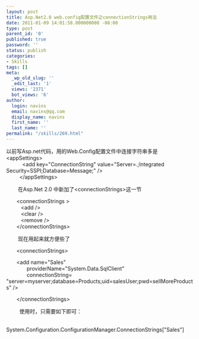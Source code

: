 ```yaml
---
layout: post
title: Asp.Net2.0 web.config配置文件之connectionStrings用法
date: 2011-01-09 14:01:58.000000000 -08:00
type: post
parent_id: '0'
published: true
password: ''
status: publish
categories:
- Skills
tags: []
meta:
  _wp_old_slug: ''
  _edit_last: '1'
  views: '2371'
  bot_views: '6'
author:
  login: navins
  email: navins@qq.com
  display_name: navins
  first_name: ''
  last_name: ''
permalink: "/skills/269.html"
---
```

以前写Asp.net代码，用的Web.Config配置文件中连接字符串多是&nbsp;&nbsp;&nbsp;&nbsp;&nbsp;&nbsp;&nbsp;&nbsp; \<appSettings\>  
&nbsp;&nbsp;&nbsp;&nbsp;&nbsp;&nbsp;&nbsp;&nbsp;&nbsp;&nbsp; \<add key="ConnectionString" value="Server=.;Integrated Security=SSPI;Database=Message;" /\>  
&nbsp;&nbsp;&nbsp;&nbsp;&nbsp;&nbsp;&nbsp;&nbsp; \</appSettings\>

&nbsp;&nbsp;&nbsp;&nbsp;&nbsp;&nbsp;&nbsp; 在Asp.Net 2.0 中新加了\<connectionStrings\>这一节

&nbsp;&nbsp;&nbsp;&nbsp;&nbsp;&nbsp; \<connectionStrings \>  
&nbsp;&nbsp;&nbsp;&nbsp;&nbsp;&nbsp;&nbsp;&nbsp;&nbsp; \<add /\>  
&nbsp;&nbsp;&nbsp;&nbsp;&nbsp;&nbsp;&nbsp;&nbsp;&nbsp; \<clear /\>  
&nbsp;&nbsp;&nbsp;&nbsp;&nbsp;&nbsp;&nbsp;&nbsp;&nbsp; \<remove /\>  
&nbsp;&nbsp;&nbsp;&nbsp;&nbsp;&nbsp; \</connectionStrings\>

&nbsp;&nbsp;&nbsp;&nbsp;&nbsp;&nbsp;&nbsp; 现在用起来就方便些了

<!--more-->

&nbsp;&nbsp;&nbsp;&nbsp;&nbsp;&nbsp; \<connectionStrings\>

&nbsp;&nbsp;&nbsp;&nbsp;&nbsp;&nbsp; \<add name="Sales"  
&nbsp;&nbsp;&nbsp;&nbsp;&nbsp;&nbsp;&nbsp;&nbsp;&nbsp;&nbsp;&nbsp;&nbsp;&nbsp; providerName="System.Data.SqlClient"  
&nbsp;&nbsp;&nbsp;&nbsp;&nbsp;&nbsp;&nbsp;&nbsp;&nbsp;&nbsp;&nbsp;&nbsp;&nbsp; connectionString= "server=myserver;database=Products;uid=salesUser;pwd=sellMoreProducts" /\>

&nbsp;&nbsp;&nbsp;&nbsp;&nbsp;&nbsp; \</connectionStrings\>

&nbsp;&nbsp;&nbsp;&nbsp;&nbsp;&nbsp;&nbsp;&nbsp; 使用时，只需要如下即可：

&nbsp;&nbsp;&nbsp;&nbsp;&nbsp;&nbsp;&nbsp; System.Configuration.ConfigurationManager.ConnectionStrings["Sales"]

